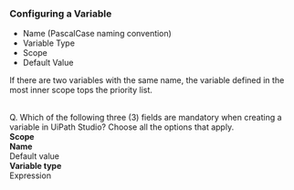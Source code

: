 ### Configuring a Variable
- Name (PascalCase naming convention)
- Variable Type
- Scope
- Default Value

If there are two variables with the same name, the variable defined in the most inner scope tops the priority list. <br><br>

Q. Which of the following three (3) fields are mandatory when creating a variable in UiPath Studio? Choose all the options that apply. <br>
**Scope <br>
Name** <br>
Default value <br>
**Variable type** <br>
Expression <br><br>
